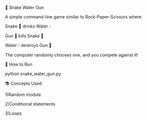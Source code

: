 🐍 Snake Water Gun

A simple command-line game similar to Rock-Paper-Scissors where:

Snake 🐍 drinks Water 💧

Gun 🔫 kills Snake 🐍

Water 💧 destroys Gun 🔫

The computer randomly chooses one, and you compete against it!

🚀 How to Run

python snake_water_gun.py

📚 Concepts Used

1)Random module

2)Conditional statements

3)Loops
